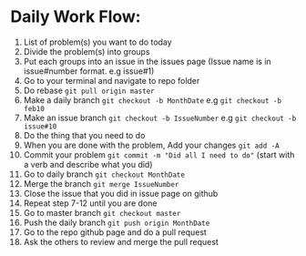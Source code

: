 <h1><b>Daily Work Flow:</b></h1>

<ol>
  <li> List of problem(s) you want to do today</li>
  <li>Divide the problem(s) into groups</li>
  <li>Put each groups into an issue in the issues page (Issue name is in issue#number format. e.g issue#1)</li>
  <li>Go to your terminal and navigate to repo folder</li>
  <li>Do rebase <code>git pull origin master</code></li>
  <li>Make a daily branch <code>git checkout -b MonthDate</code> e.g <code>git checkout -b feb10</code></li>
  <li>Make an issue branch <code>git checkout -b IssueNumber</code> e.g <code>git checkout -b issue#10</code></li>
  <li>Do the thing that you need to do</li>
  <li>When you are done with the problem, Add your changes <code>git add -A</code></li>
  <li>Commit your problem <code>git commit -m "Did all I need to do"</code> (start with a verb and describe what you did)</li>
  <li>Go to daily branch <code>git checkout MonthDate</code></li>
  <li>Merge the branch <code>git merge IssueNumber</code></li>
  <li>Close the issue that you did in issue page on github</li>
  <li>Repeat step 7-12 until you are done</li>
  <li>Go to master branch <code>git checkout master</code></li>
  <li>Push the daily branch <code>git push origin MonthDate</code></li>
  <li>Go to the repo github page and do a pull request</li>
  <li>Ask the others to review and merge the pull request</li>
</ol>
